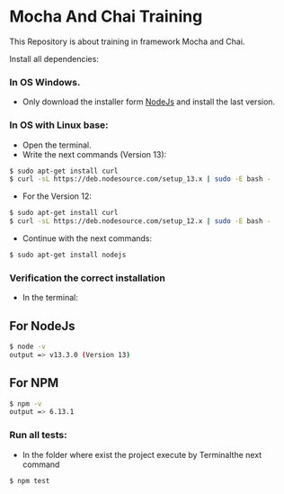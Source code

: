 # Mocha And Chai Training
This Repository is about training in framework Mocha and Chai.

Install all dependencies:

### In OS Windows.
- Only download the installer form [NodeJs](https://nodejs.org/en/ "NodeJs Homepage") and install the last version.

### In OS with Linux base:

- Open the terminal.
- Write the next commands (Version 13):
```sh
$ sudo apt-get install curl
$ curl -sL https://deb.nodesource.com/setup_13.x | sudo -E bash -
```
- For the Version 12:
```sh
$ sudo apt-get install curl
$ curl -sL https://deb.nodesource.com/setup_12.x | sudo -E bash -
```
- Continue with the next commands:
```sh
$ sudo apt-get install nodejs
```

### Verification the correct installation
- In the terminal:
## For NodeJs
```sh
$ node -v
output => v13.3.0 (Version 13)
```
## For NPM
```sh
$ npm -v
output => 6.13.1
```

### Run all tests:
- In the folder where exist the project execute by Terminalthe next command
```sh
$ npm test
```
